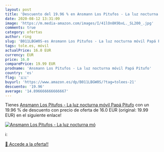 ```yaml
---
layout: post
title: 'Descuento del 19.96 % en Ansmann Los Pitufos - La luz nocturna mó'
date: 2020-08-12 13:31:09
image: 'https://m.media-amazon.com/images/I/41lOn8K9bxL._SL200_.jpg'
comments: true
category: ofertas
author: ring
slug: 'B011LBGW0S-es Ansmann Los Pitufos - La luz nocturna móvil Papá Pitufo'
tags: tole.es, móvil
actualPrice: 16.0 EUR
currency: EUR
price: 16.0
comparePrice: 19.99 EUR
prodname: 'Ansmann Los Pitufos - La luz nocturna móvil Papá Pitufo'
country: 'es'
flag: '🇪🇸'
buyurl: 'https://www.amazon.es/dp/B011LBGW0S/?tag=tolees-21'
descuento: '19.96'
average: '14.896666666666667'
---
```


Tienes [Ansmann Los Pitufos - La luz nocturna móvil Papá Pitufo](https://www.amazon.es/dp/B011LBGW0S/?tag=tolees-21) con un 19.96 % de descuento con precio de oferta de 16.0 EUR (original: 19.99 EUR) en el siguiente enlace!

[![Ansmann Los Pitufos - La luz nocturna mó](https://m.media-amazon.com/images/I/41lOn8K9bxL._SL200_.jpg)](https://www.amazon.es/dp/B011LBGW0S/?tag=tolees-21)

ℹ️:


[🛒 Accede a la oferta!!](https://www.amazon.es/dp/B011LBGW0S/?tag=tolees-21)

